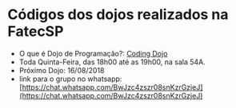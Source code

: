 # Códigos dos dojos realizados na FatecSP
+ O que é Dojo de Programação?: [Coding Dojo](https://pt.wikipedia.org/wiki/Coding_Dojo)
+ Toda Quinta-Feira, das 18h00 até as 19h00, na sala 54A.
+ Próximo Dojo: 16/08/2018
+ link para o grupo no whatsapp: [https://chat.whatsapp.com/BwJzc4zszr08snKzrGzjeJ](https://chat.whatsapp.com/BwJzc4zszr08snKzrGzjeJ)
